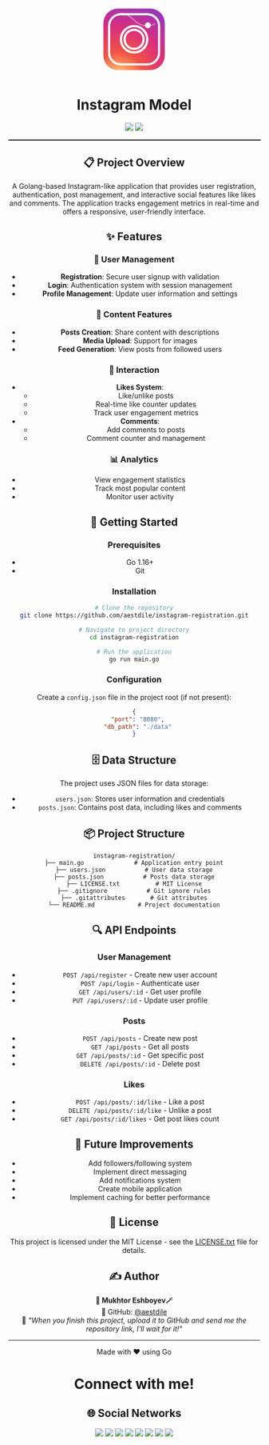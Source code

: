 <div align="center">
<svg width="150" height="150" viewBox="0 0 512 512" xmlns="http://www.w3.org/2000/svg">
  <!-- Gradient Background -->
  <defs>
    <radialGradient id="instagram-gradient" cx="0.25" cy="1.1" r="1.6">
      <stop offset="0%" stop-color="#fed373"/>
      <stop offset="25%" stop-color="#f15245"/>
      <stop offset="50%" stop-color="#d92e7f"/>
      <stop offset="75%" stop-color="#9b36b7"/>
      <stop offset="100%" stop-color="#515ecf"/>
    </radialGradient>
  </defs>
  <!-- Main App Icon Shape with Shadow -->
  <g>
    <!-- Drop Shadow -->
    <rect x="52" y="52" width="408" height="408" rx="100" ry="100" fill="rgba(0,0,0,0.1)" />
<!-- Main Square with Rounded Corners -->
<rect x="46" y="46" width="420" height="420" rx="100" ry="100" fill="url(#instagram-gradient)" />

<!-- White Inner Border -->
<rect x="85" y="85" width="342" height="342" rx="80" ry="80" fill="none" stroke="white" stroke-width="15" />

<!-- Camera Lens Outer Circle -->
<circle cx="256" cy="256" r="90" fill="none" stroke="white" stroke-width="15" />

<!-- Camera Lens Inner Circle -->
<circle cx="256" cy="256" r="65" fill="none" stroke="white" stroke-width="15" />

<!-- Camera Flash -->
<circle cx="350" cy="160" r="20" fill="white" />
  </g>
  <!-- Shine Effect -->
  <path d="M120,100 Q180,50 250,120 T400,150" fill="none" stroke="rgba(255,255,255,0.4)" stroke-width="8" />
</svg>






<div align="center">

# Instagram Model

<img src="https://img.shields.io/badge/💻%20GOLANG-Gray?style=for-the-badge&logo=csharp&logoColor=white" />  
<img src="https://img.shields.io/badge/JSON FILE-Purple?style=for-the-badge&logo=visualstudio&logoColor=white" />

</div>

<hr style="border: 1px solid gray; width: 100%;">

## 📋 Project Overview

A Golang-based Instagram-like application that provides user registration, authentication, post management, and interactive social features like likes and comments. The application tracks engagement metrics in real-time and offers a responsive, user-friendly interface.

## ✨ Features

### 👤 User Management
- **Registration**: Secure user signup with validation
- **Login**: Authentication system with session management
- **Profile Management**: Update user information and settings

### 📝 Content Features
- **Posts Creation**: Share content with descriptions
- **Media Upload**: Support for images
- **Feed Generation**: View posts from followed users

### 💫 Interaction
- **Likes System**: 
  - Like/unlike posts
  - Real-time like counter updates
  - Track user engagement metrics
- **Comments**: 
  - Add comments to posts
  - Comment counter and management

### 📊 Analytics
- View engagement statistics
- Track most popular content
- Monitor user activity

## 🚀 Getting Started

### Prerequisites
- Go 1.16+
- Git

### Installation

```bash
# Clone the repository
git clone https://github.com/aestdile/instagram-registration.git

# Navigate to project directory
cd instagram-registration

# Run the application
go run main.go
```

### Configuration
Create a `config.json` file in the project root (if not present):

```json
{
  "port": "8080",
  "db_path": "./data"
}
```

## 🗄️ Data Structure

The project uses JSON files for data storage:

- `users.json`: Stores user information and credentials
- `posts.json`: Contains post data, including likes and comments

## 📦 Project Structure

```
instagram-registration/
├── main.go              # Application entry point
├── users.json           # User data storage
├── posts.json           # Posts data storage
├── LICENSE.txt          # MIT License
├── .gitignore           # Git ignore rules
├── .gitattributes       # Git attributes
└── README.md            # Project documentation
```

## 🔍 API Endpoints

### User Management
- `POST /api/register` - Create new user account
- `POST /api/login` - Authenticate user
- `GET /api/users/:id` - Get user profile
- `PUT /api/users/:id` - Update user profile

### Posts
- `POST /api/posts` - Create new post
- `GET /api/posts` - Get all posts
- `GET /api/posts/:id` - Get specific post
- `DELETE /api/posts/:id` - Delete post

### Likes
- `POST /api/posts/:id/like` - Like a post
- `DELETE /api/posts/:id/like` - Unlike a post
- `GET /api/posts/:id/likes` - Get post likes count

## 🎯 Future Improvements

- Add followers/following system
- Implement direct messaging
- Add notifications system
- Create mobile application
- Implement caching for better performance

## 📜 License

This project is licensed under the MIT License - see the [LICENSE.txt](LICENSE.txt) file for details.

## ✍️ Author

**👤 Mukhtor Eshboyev🪄**\
🔗 GitHub: [@aestdile](https://github.com/aestdile)\
📌 *"When you finish this project, upload it to GitHub and send me the repository link, I'll wait for it!"*

---

<div align="center">
  <p>Made with ❤️ using Go</p>
</div>

# Connect with me!

## 🌐 Social Networks

<div align="center">
  <a href="https://t.me/aestdile"><img src="https://img.shields.io/badge/Telegram-2CA5E0?style=for-the-badge&logo=telegram&logoColor=white" /></a>
  <a href="https://github.com/aestdile"><img src="https://img.shields.io/badge/GitHub-100000?style=for-the-badge&logo=github&logoColor=white" /></a>
  <a href="https://leetcode.com/aestdile"><img src="https://img.shields.io/badge/LeetCode-FFA116?style=for-the-badge&logo=leetcode&logoColor=black" /></a>
  <a href="https://linkedin.com/in/aestdile"><img src="https://img.shields.io/badge/LinkedIn-0077B5?style=for-the-badge&logo=linkedin&logoColor=white" /></a>
  <a href="https://youtube.com/@aestdile"><img src="https://img.shields.io/badge/YouTube-FF0000?style=for-the-badge&logo=youtube&logoColor=white" /></a>
  <a href="https://instagram.com/aestdile"><img src="https://img.shields.io/badge/Instagram-E4405F?style=for-the-badge&logo=instagram&logoColor=white" /></a>
  <a href="https://facebook.com/aestdile"><img src="https://img.shields.io/badge/Facebook-1877F2?style=for-the-badge&logo=facebook&logoColor=white" /></a>
  <a href="mailto:aestdile@gmail.com"><img src="https://img.shields.io/badge/Gmail-D14836?style=for-the-badge&logo=gmail&logoColor=white" /></a>
</div>

